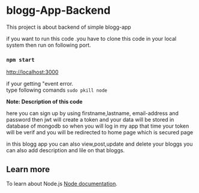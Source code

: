 # blogg-App-Backend

This project  is about backend of simple blogg-app


if you want to run this code .you have to clone this code in your local system 
then run on following port.
### `npm start`

 [http://localhost:3000](http://localhost:2020) 

if your getting "event error.\
type following comands
  `sudo pkill node`



**Note: Description of this code**

here you can sign up by using  firstname,lastname, email-address and password
then jwt will create a token and your data will be stored in database of mongodb 
so when you will log in my app that time your token will be verif and you will be redirected to home page which is secured page

in this blogg app you can also view,post,update and delete your bloggs
you can also add description and lile on that bloggs.

## Learn more
To learn about Node.js [Node documentation](https://nodejs.org/).

